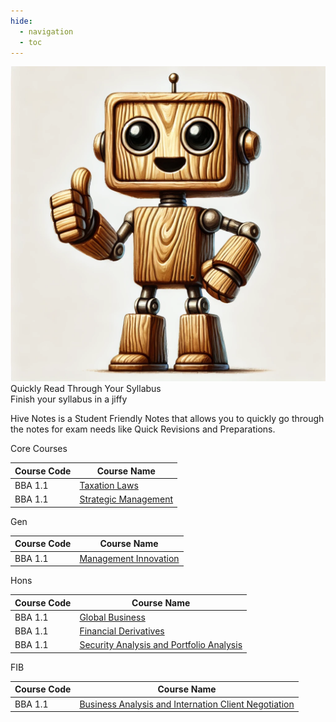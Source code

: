 ```yaml
---
hide:
  - navigation
  - toc
---
```

<!-- Hide page title -->
<style>
  .md-typeset h1 {
    display: none;
  }
</style>

<div class="mascot-image-container">
  <img class="mascot-image" src="./assets/mascot.webp"/>
  <div class="mascot-text-container">
    <div class="mascot-text">
      Quickly Read Through Your Syllabus
      <div class="mascot-subtext">
        Finish your syllabus in a jiffy
      </div>
    </div>
  </div>
</div>

<div class="mascot-image-spacer"></div>

Hive Notes is a Student Friendly Notes that allows you to quickly go through the notes for exam needs like Quick Revisions and Preparations.
<div class="box-row">
  <div class="reason-box">
    <div class="reason-title">Core Courses</div>
<table>
  <thead>
    <tr>
      <th>Course Code</th>
      <th>Course Name</th>
    </tr>
  </thead>
  <tbody>
    <tr>
      <td>BBA 1.1</td>
      <td><a href="TAX/Module_01_INTRODUCTION_TO_TAXATION/1.a_Legal_enactments_governing_Income_Tax_in_India.html">Taxation Laws</a></td>
    </tr>
    <tr>
      <td>BBA 1.1</td>
      <td><a href="SM/Unit_01_Introduction_to_Strategic_Management/1.a_Meaning_and_Definition_of_Strategic_Management.html">Strategic Management</a></td>
    </tr>
  </tbody>
</table>
  </div>

  <div class="reason-box">
    <div class="reason-title">Gen</div>
    <table>
      <thead>
        <tr>
          <th>Course Code</th>
          <th>Course Name</th>
        </tr>
      </thead>
      <tbody>
        <tr>
          <td>BBA 1.1</td>
          <td><a href="MI/Module_01_MANAGERIAL_FUNCTIONS/1.a_Concept_of_Management.html">Management Innovation</a></td>
        </tr>
      </tbody>
    </table>
  </div>


  <div class="reason-box">
    <div class="reason-title">Hons</div>
    <table>
      <thead>
        <tr>
          <th>Course Code</th>
          <th>Course Name</th>
        </tr>
      </thead>
      <tbody>
        <tr>
          <td>BBA 1.1</td>
          <td><a href="GB/Unit-1 Introduction to Global Business/1.a Evolution of International Business.html">Global Business</a></td>
        </tr>
        <tr>
          <td>BBA 1.1</td>
          <td><a href="FD/Module_01_Introduction_to_Derivatives/1.a_Concept_of_Derivatives.html">Financial Derivatives</a></td>
        </tr>
        <tr>
          <td>BBA 1.1</td>
          <td><a href="SAPM/Unit-1 Introduction to Investment and Investment Avenues/1.a Meaning of investment.md">Security Analysis and Portfolio Analysis</a></td>
        </tr>
      </tbody>
    </table>
  </div>
  <div class="reason-box">
    <div class="reason-title">FIB</div>
    <table>
      <thead>
        <tr>
          <th>Course Code</th>
          <th>Course Name</th>
        </tr>
      </thead>
      <tbody>
        <tr>
          <td>BBA 1.1</td>
          <td><a href="BA/Unit_01_Introduction_and_Overview/1.a_The_Customer_Acquisition_Cycle.html">Business Analysis and Internation Client Negotiation</a></td>
        </tr>
      </tbody>
    </table>
  </div>
</div>
